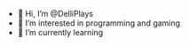 - 👋 Hi, I’m @DelliPlays
- 👀 I’m interested in programming and gaming
- 🌱 I’m currently learning 

<!---
DelliPlays/DelliPlays is a ✨ special ✨ repository because its `README.md` (this file) appears on your GitHub profile.
You can click the Preview link to take a look at your changes.
--->
